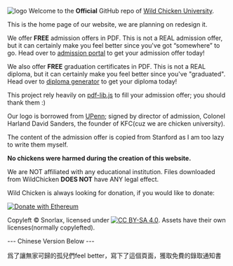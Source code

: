 ![logo](https://wcu.edu.pl/assets/Wild_Chicken.svg)
Welcome to the **Official** GitHub repo of [Wild Chicken University](https://wcu.edu.pl).

This is the home page of our website, we are planning on redesign it.

We offer **FREE** admission offers in PDF. This is not a REAL admission offer, but it can certainly make you feel better since you've got “somewhere” to go. Head over to [admission portal](https://admission.wcu.edu.pl) to get your admission offer today!

We also offer **FREE** graduation certificates in PDF. This is not a REAL diploma, but it can certainly make you feel better since you've "graduated". Head over to [diploma generator](https://certificate.wcu.edu.pl) to get your diploma today!

This project rely heavily on [pdf-lib.js](https://pdf-lib.js.org) to fill your admission offer; you should thank them :)

Our logo is borrowed from [UPenn](https://upenn.edu); signed by director of admission, Colonel Harland David Sanders, the founder of KFC(cuz we are chicken university).

The content of the admission offer is copied from Stanford as I am too lazy to write them myself.

**No chickens were harmed during the creation of this website.** 

We are NOT affiliated with any educational institution. Files downloaded from WildChicken **DOES NOT** have ANY legal effect. 

Wild Chicken is always looking for donation, if you would like to donate:

[![Donate with Ethereum](https://en.cryptobadges.io/badge/big/0x6b05Ce9c673c762538cfC9c4cb07e0da00B376AB?showBalance=true)](https://en.cryptobadges.io/donate/0x6b05Ce9c673c762538cfC9c4cb07e0da00B376AB)

Copyleft © Snorlax, licensed under [![CC BY-SA 4.0][cc-by-sa-shield]][cc-by-sa]. Assets have their own licenses(normally copylefted).


[cc-by-sa]: http://creativecommons.org/licenses/by-sa/4.0/
[cc-by-sa-shield]: https://img.shields.io/badge/License-CC%20BY--SA%204.0-lightgrey.svg

--- Chinese Version Below ---

爲了讓無家可歸的孤兒們feel better，寫下了這個頁面，獲取免費的錄取通知書
